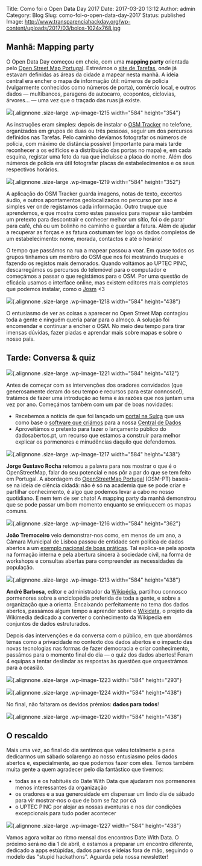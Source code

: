 Title: Como foi o Open Data Day 2017
Date: 2017-03-20 13:12
Author: admin
Category: Blog
Slug: como-foi-o-open-data-day-2017
Status: published
Image: http://www.transparenciahackday.org/wp-content/uploads/2017/03/bolos-1024x768.jpg

Manhã: Mapping party
--------------------

O Open Data Day começou em cheio, com uma **mapping party** orientada pelo [Open Street Map Portugal](http://openstreetmap.pt/). Estreámos o [site de Tarefas](https://tarefas.openstreetmap.pt/), onde já estavam definidas as áreas da cidade a mapear nesta manhã. A ideia central era encher o mapa de informação útil: números de polícia (vulgarmente conhecidos como números de porta), comércio local, e outros dados — multibancos, paragens de autocarro, ecopontos, ciclovias, árvores... — uma vez que o traçado das ruas já existe.

![](http://www.transparenciahackday.org/wp-content/uploads/2017/03/IMG_1924-1024x621.jpg){.alignnone .size-large .wp-image-1215 width="584" height="354"}

As instruções eram simples: depois de instalar o [OSM Tracker](http://wiki.openstreetmap.org/wiki/OSMTracker_(Android)) no telefone, organizados em grupos de duas ou três pessoas, seguir um dos percursos definidos nas Tarefas. Pelo caminho devíamos fotografar os números de polícia, com máximo de distância possível (importante para mais tarde reconhecer a os edifícios e a distribuição das portas no mapa) e, em cada esquina, registar uma foto da rua que incluísse a placa do nome. Além dos números de polícia era útil fotografar placas de estabelecimentos e os seus respectivos horários.

![](http://www.transparenciahackday.org/wp-content/uploads/2017/03/mapparty2-1024x618.jpg){.alignnone .size-large .wp-image-1219 width="584" height="352"}

A aplicação do OSM Tracker guarda imagens, notas de texto, excertos áudio, e outros apontamentos geolocalizados no percurso por isso é simples ver onde registamos cada informação. Outro truque que aprendemos, e que mostra como estes passeios para mapear são também um pretexto para descontrair e conhecer melhor um sítio, foi o de parar para café, chá ou um bolinho no caminho e guardar a fatura. Além de ajudar a recuperar as forças e as fatura costumam ter logo os dados completos de um estabelecimento: nome, morada, contactos e até o horário!

O tempo que passámos na rua a mapear passou a voar. Em quase todos os grupos tínhamos um membro do OSM que nos foi mostrando truques e fazendo os registos mais demorados. Quando voltámos ao UPTEC PINC, descarregámos os percursos do telemóvel para o computador e começámos a passar o que registámos para o OSM. Por uma questão de eficácia usamos o interface online, mas existem editores mais completos que podemos instalar, como o [Josm](https://josm.openstreetmap.de/) \<3

![](http://www.transparenciahackday.org/wp-content/uploads/2017/03/mapparty1-1024x768.jpg){.alignnone .size-large .wp-image-1218 width="584" height="438"}

O entusiasmo de ver as coisas a aparecer no Open Street Map contagiou toda a gente e ninguém queria parar para o almoço. A solução foi encomendar e continuar a encher o OSM. No meio deu tempo para tirar imensas dúvidas, fazer piadas e aprendar mais sobre mapas e sobre o nosso país.

Tarde: Conversa & quiz
----------------------

![](http://www.transparenciahackday.org/wp-content/uploads/2017/03/publico-1024x722.jpg){.alignnone .size-large .wp-image-1221 width="584" height="412"}

Antes de começar com as intervenções dos oradores convidados (que generosamente deram do seu tempo e recursos para estar connosco!), tratámos de fazer uma introdução ao tema e às razões que nos juntam uma vez por ano. Começámos também com um par de boas novidades:

-   Recebemos a notícia de que foi lançado um [portal na Suíça](http://food.schoolofdata.ch/) que usa como base o [software que criámos](https://github.com/centraldedados/datacentral) para a nossa [Central de Dados](http://centraldedados.pt)
-   Aproveitámos o pretexto para fazer o lançamento público do dadosabertos.pt, um recurso que estamos a construir para melhor explicar os pormenores e minudências daquilo que defendemos.

![](http://www.transparenciahackday.org/wp-content/uploads/2017/03/jorgegustavorocha-1024x768.jpg){.alignnone .size-large .wp-image-1217 width="584" height="438"}

**Jorge Gustavo Rocha** retomou a palavra para nos mostrar o que é o OpenStreetMap, falar do seu potencial e nos pôr a par do que se tem feito em Portugal. A abordagem do [OpenStreetMap Portugal](http://openstreetmap.pt) (OSM-PT) baseia-se na ideia de ciência cidadã: não é só na academia que se pode criar e partilhar conhecimento, é algo que podemos levar a cabo no nosso quotidiano. E nem tem de ser chato! A mapping party da manhã demonstrou que se pode passar um bom momento enquanto se enriquecem os mapas comuns.

![](http://www.transparenciahackday.org/wp-content/uploads/2017/03/IMG_1981-1024x635.jpg){.alignnone .size-large .wp-image-1216 width="584" height="362"}

**João Tremoceiro** veio demonstrar-nos como, em menos de um ano, a Câmara Municipal de Lisboa passou de entidade sem política de dados abertos a um [exemplo nacional de boas práticas](http://dados.cm-lisboa.pt/). Tal explica-se pela aposta na formação interna e pela abertura sincera à sociedade civil, na forma de workshops e consultas abertas para compreender as necessidades da população.

![](http://www.transparenciahackday.org/wp-content/uploads/2017/03/andrebarbosa-1024x768.jpg){.alignnone .size-large .wp-image-1213 width="584" height="438"}

**André Barbosa**, editor e administrador da [Wikipédia](https://pt.wikipedia.org/wiki/Wikip%C3%A9dia:P%C3%A1gina_principal), partilhou connosco pormenores sobre a enciclopédia preferida de toda a gente, e sobre a organização que a orienta. Encaixando perfeitamente no tema dos dados abertos, passámos algum tempo a aprender sobre o [Wikidata](https://www.wikidata.org/wiki/Wikidata:Main_Page), o projeto da Wikimedia dedicado a converter o conhecimento da Wikipedia em conjuntos de dados estruturados.

Depois das intervenções e da conversa com o público, em que abordámos temas como a privacidade no contexto dos dados abertos e o impacto das novas tecnologias nas formas de fazer democracia e criar conhecimento, passámos para o momento final do dia — o quiz dos dados abertos! Foram 4 equipas a tentar deslindar as respostas às questões que orquestrámos para a ocasião.

![](http://www.transparenciahackday.org/wp-content/uploads/2017/03/quiz-1024x513.jpg){.alignnone .size-large .wp-image-1223 width="584" height="293"}

![](http://www.transparenciahackday.org/wp-content/uploads/2017/03/quiz2-1024x768.jpg){.alignnone .size-large .wp-image-1224 width="584" height="438"}

No final, não faltaram os devidos prémios: **dados para todos**!

![](http://www.transparenciahackday.org/wp-content/uploads/2017/03/premios-1024x768.jpg){.alignnone .size-large .wp-image-1220 width="584" height="438"}

O rescaldo
----------

Mais uma vez, ao final do dia sentimos que valeu totalmente a pena dedicarmos um sábado solarengo ao nosso entusiasmo pelos dados abertos e, especialmente, ao que podemos fazer com eles. Temos também muita gente a quem agradecer pelo dia fantástico que tivemos:

-   todas as e os habitués do Date With Data que ajudaram nos pormenores menos interessantes da organização
-   os oradores e a sua generosidade em dispensar um lindo dia de sábado para vir mostrar-nos o que de bom se faz por cá
-   o UPTEC PINC por alojar as nossas aventuras e nos dar condições excepcionais para tudo poder acontecer

![](http://www.transparenciahackday.org/wp-content/uploads/2017/03/publico3-1024x768.jpg){.alignnone .size-large .wp-image-1227 width="584" height="438"}

Vamos agora voltar ao ritmo mensal dos encontros Date With Data. O próximo será no dia 1 de abril, e estamos a preparar um encontro diferente, dedicado a apps estúpidas, dados parvos e ideias fora de mão, seguindo o modelo das "stupid hackathons". Aguarda pela nossa newsletter!

